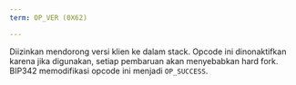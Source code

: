 ```yaml
---
term: OP_VER (0X62)

---
```

Diizinkan mendorong versi klien ke dalam stack. Opcode ini dinonaktifkan karena jika digunakan, setiap pembaruan akan menyebabkan hard fork. BIP342 memodifikasi opcode ini menjadi `OP_SUCCESS`.